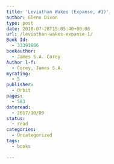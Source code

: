 ```yaml
---
title: 'Leviathan Wakes (Expanse, #1)'
author: Glenn Dixon
type: post
date: 2018-07-28T15:05:40+00:00
url: /leviathan-wakes-expanse-1/
Book Id:
  - 33391886
bookauthor:
  - James S.A. Corey
Author l-f:
  - Corey, James S.A.
myrating:
  - 5
publisher:
  - Orbit
pages:
  - 583
dateread:
  - 2017/10/09
status:
  - read
categories:
  - Uncategorized
tags:
  - books

---
```


